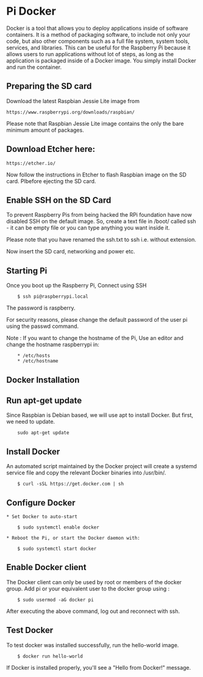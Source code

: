 # Pi Docker
Docker is a tool that allows you to deploy applications inside of software 
containers. It is a method of packaging software, to include not only your 
code, but also other components such as a full file system, system tools, 
services, and libraries. This can be useful for the Raspberry Pi because it 
allows users to run applications without lot of steps, as long as the application 
is packaged inside of a Docker image. You simply install Docker and run the
container. 


## Preparing the SD card
Download the latest Raspbian Jessie Lite image from

	https://www.raspberrypi.org/downloads/raspbian/
	

Please note that Raspbian Jessie Lite image contains the only the bare minimum
amount of packages.

## Download Etcher here:

	https://etcher.io/

Now follow the instructions in Etcher to flash Raspbian image on the SD card. 
Plbefore ejecting the SD card.

## Enable SSH on the SD Card
To prevent Raspberry Pis from being hacked the RPi foundation have now disabled
SSH on the default image. So, create a text file in /boot/ called ssh - it can 
be empty file or you can type anything you want inside it.

Please note that you have renamed the ssh.txt to ssh i.e. without extension.

Now insert the SD card, networking and power etc.

## Starting Pi
Once you boot up the Raspberry Pi, Connect using SSH

		$ ssh pi@raspberrypi.local

The password is raspberry.

For security reasons, please change the default password of the user pi
using the passwd command.

Note : If you want to change the hostname of the Pi, Use an editor and change
the hostname raspberrypi in:

		* /etc/hosts
		* /etc/hostname

## Docker Installation

## Run apt-get update
Since Raspbian is Debian based, we will use apt to install Docker.
But first, we need to update.

		sudo apt-get update
				
## Install Docker
An automated script maintained by the Docker project will create a systemd
service file and copy the relevant Docker binaries into /usr/bin/.

		$ curl -sSL https://get.docker.com | sh

## Configure Docker
			
	* Set Docker to auto-start
			
		$ sudo systemctl enable docker
				
	* Reboot the Pi, or start the Docker daemon with:

		$ sudo systemctl start docker

## Enable Docker client
The Docker client can only be used by root or members of the docker group. 
Add pi or your equivalent user to the docker group using :

		$ sudo usermod -aG docker pi
				
After executing the above command, log out and reconnect with ssh.

## Test Docker
To test docker was installed successfully, run the hello-world image.

		$ docker run hello-world
				
If Docker is installed properly, you'll see a "Hello from Docker!" message.

